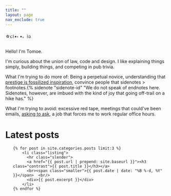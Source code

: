 ```yaml
---
title: ""
layout: page
nav_exclude: true
---
```

☆૮꒰•༝  •。꒱ა

Hello! I'm Tomoe. 

I'm curious about the union of law, code and design. I like explaining things simply, building things, and competing in pub trivia.

<!-- 
Currently, I am helping to train a model to recognise entities in (Japanese) DMCA complaints.{% sidenote "sidenote-id" "Undergrad Research Assistant, NUS Law Centre for Technology, Robotics, AI and the Law (A/P Daniel Seng). You should read about his <a href='https://www.lumendatabase.org/blog_entries/lumen-researcher-interview-series-professor-daniel-seng'>doctorate journey."</a> %} I've also helped with coding Chinese interview data{% sidenote "sidenote-id" "Undergrad Research Assistant, Dr <a href='https://scholar.google.com/citations?user=2TnOeP0AAAAJ&hl=en'>Benjamin M. Chen</a>. This was my first job in college, and I remain grateful having the chance to work on something fun in my first year when school felt very dismal." %}, making infographics about matrimonial asset division {% sidenote "sidenote-id" "Volunteer, Legal Aid Bureau's LegalTech team (super nice people). The <a href='https://va.ecitizen.gov.sg/CSS/uploads/Infographic%2001.pdf'> infographic </a> is being used by iLAB (LAB's chatbot)." %}, and building a web app for a non-profit to manage client intake and matching with volunteers {% sidenote "sidenote-id" "TechLadies Bootcamp (for women with basic programming background). My teammates were all working full-time jobs, and I am in awe of them." %}.  -->

What I'm trying to do more of: Being a perpetual novice, understanding that [prestige is fossilized inspiration](http://www.paulgraham.com/love.html), convince people that sidenotes > footnotes.{% sidenote "sidenote-id" "We do not speak of endnotes here. Sidenotes, however, are imbued with the kind of joy that going off-trail on a hike has." %}


What I'm trying to avoid: excessive red tape, meetings that could've been emails, [asking to ask](https://dontasktoask.com/), a job that forces me to work regular office hours.

<h1 class="content-listing-header sans">Latest posts</h1>
  <ul class="content-listing ">

    {% for post in site.categories.posts limit:3 %}      
        <li class="listing">
          <hr class="slender">
          <a href="{{ post.url | prepend: site.baseurl }}"><h3 class="contrast">{{ post.title }}</h3></a>
          <br><span class="smaller">{{ post.date | date: "%B %-d, %Y" }}</span>  <br/>
          <div>{{ post.excerpt }}</div> 
        </li>
    {% endfor %}
  </ul>
